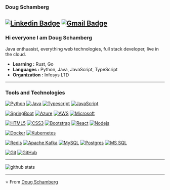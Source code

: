 ### Doug Schamberg 
[![Linkedin Badge](https://img.shields.io/badge/-Doug_Schamberg-blue?style=flat-square&logo=Linkedin&logoColor=white&link=https://www.linkedin.com/in/doug-schamberg-60b840149/)](https://www.linkedin.com/in/doug-schamberg-60b840149/) [![Gmail Badge](https://img.shields.io/badge/-doug.schamberg@gmail.com-c14438?style=flat-square&logo=Gmail&logoColor=white&link=mailto:doug.schamberg@gmail.com)](mailto:doug.schamberg@gmail.com)
---------------------------------------------------------------------------------------------------------------------------------------------------------------------------------
### Hi everyone I am Doug Schamberg
Java enthuasist, everything web technologies, full stack developer, live in the cloud.

-  **Learning :** Rust, Go
-  **Languages :** Python, Java, JavaScript, TypeScript
-  **Organization :** Infosys LTD

---------------------------------------------------------------------------------------------------------------------------------------------------------------------------------
### Tools and Technologies

[![Python](https://img.shields.io/badge/-Python-black?style=flat&logo=python&link=https://github.com/polarpop)](https://github.com/polarpop) 
[![Java](https://img.shields.io/badge/Java-orange?style=flat&logo=java&logoColor=white&link=https://github.com/polarpop)](https://github.com/polarpop)
[![Typescript](https://img.shields.io/badge/-TypeScript-3178c6?style=flat&logo=typescript&link=https://github.com/polarpop)](https://github.com/polarpop)
[![JavaScript](https://img.shields.io/badge/-JavaScript-black?style=flat&logo=javascript&link=https://github.com/polarpop)](https://github.com/polarpop) 

[![SpringBoot](https://img.shields.io/badge/-Springboot-black?style=flat&logo=spring&link=https://github.com/polarpop)](https://github.com/polarpop) 
[![Azure](https://img.shields.io/badge/-Azure-0175C2?style=flat&logo=azureDevops&link=https://github.com/polarpop)](https://github.com/polarpop) 
[![AWS](https://img.shields.io/badge/-AWS-red?style=flat&logo=amazon&link=https://github.com/polarpop)](https://github.com/polarpop) 
[![Microsoft](https://img.shields.io/badge/-Microsoft_Office_365-black?style=flat&logo=microsoft&link=https://github.com/polarpop)](https://github.com/polarpop) 


[![HTML5](https://img.shields.io/badge/-HTML5-E34F26?style=flat&logo=html5&logoColor=white&link=https://github.com/polarpop)](https://github.com/polarpop) 
[![CSS3](https://img.shields.io/badge/-CSS3-1572B6?style=flat&logo=css3&link=https://github.com/polarpop)](https://github.com/polarpop) 
[![Bootstrap](https://img.shields.io/badge/-Bootstrap-563D7C?style=flat&logo=bootstrap&link=https://github.com/polarpop)](https://github.com/polarpop) 
[![React](https://img.shields.io/badge/-React-black?style=flat&logo=react&link=https://github.com/polarpop)](https://github.com/polarpop)
[![Nodejs](https://img.shields.io/badge/-Nodejs-black?style=flat&logo=Node.js&link=https://github.com/polarpop)](https://github.com/polarpop)

[![Docker](https://img.shields.io/badge/-Docker-black?style=flat&logo=docker&link=https://github.com/polarpop)](https://github.com/polarpop)
[![Kubernetes](https://img.shields.io/badge/-Kubernetes-black?style=flat&logo=kubernetes&link=https://github.com/polarpop)](https://github.com/polarpop)

[![Redis](https://img.shields.io/badge/-Redis-black?style=flat&logo=redis&link=https://github.com/polarpop)](https://github.com/polarpop)
[![Apache Kafka](https://img.shields.io/badge/-Kafka-black?style=flat&logo=kafka&link=https://github.com/polarpop)](https://github.com/polarpop)
[![MySQL](https://img.shields.io/badge/-MySQL-black?style=flat&logo=mysql&link=https://github.com/polarpop)](https://github.com/polarpop)
[![Postgres](https://img.shields.io/badge/-PostgreSQL-black?style=flat&logo=postgresql&link=https://github.com/polarpop)](https://github.com/polarpop)
[![MS SQL](https://img.shields.io/badge/-MS_SQL-black?style=flat&logo=sql&link=https://github.com/polarpop)](https://github.com/polarpop)

[![Git](https://img.shields.io/badge/-Git-black?style=flat&logo=git&link=https://github.com/polarpop)](https://github.com/polarpop) 
[![GitHub](https://img.shields.io/badge/-GitHub-181717?style=flat&logo=github&link=https://github.com/polarpop)](https://github.com/polarpop)

---------------------------------------------------------------------------------------------------------------------------------------------------------------------------------

![github stats](https://github-readme-stats.vercel.app/api?username=polarpop&show_icons=true&count_private=true)

---------------------------------------------------------------------------------------------------------------------------------------------------------------------------------


⭐️ From [Doug Schamberg](https://github.com/polarpop)

